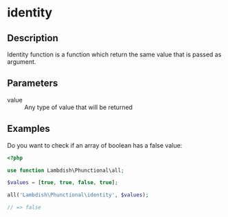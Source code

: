# identity

## Description

Identity function is a function which return the same value that is passed as argument.

## Parameters

<dl>
  <dt>value</dt>
  <dd>Any type of value that will be returned</dd>
</dl>

## Examples

Do you want to check if an array of boolean has a false value:

```php
<?php

use function Lambdish\Phunctional\all;

$values = [true, true, false, true];

all('Lambdish\Phunctional\identity', $values);

// => false
```
